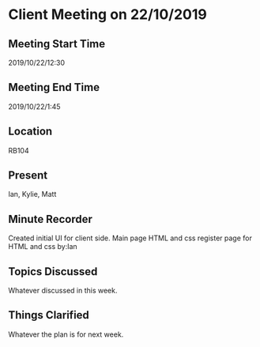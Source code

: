 # Client Meeting on 22/10/2019

## Meeting Start Time

2019/10/22/12:30

## Meeting End Time

2019/10/22/1:45

## Location

RB104

## Present

Ian, Kylie, Matt

## Minute Recorder

Created initial UI for client side. 
Main page HTML and css
register page for HTML and css
by:Ian

## Topics Discussed

Whatever discussed in this week.

## Things Clarified

Whatever the plan is for next week.
